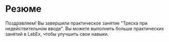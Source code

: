 # Резюме

Поздравляем! Вы завершили практическое занятие "Тряска при недействительном вводе". Вы можете выполнить больше практических занятий в LabEx, чтобы улучшить свои навыки.
